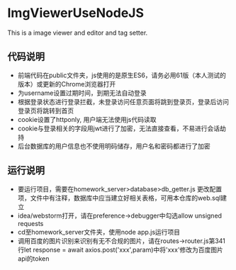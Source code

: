 # ImgViewerUseNodeJS
This is a image viewer and editor and tag setter.
## 代码说明
* 前端代码在public文件夹，js使用的是原生ES6，请务必用61版（本人测试的版本）或更新的Chrome浏览器打开
* 为username设置过期时间，到期无法自动登录
* 根据登录状态进行登录拦截，未登录访问任意页面将跳到登录页，登录后访问登录页将跳转到首页
* cookie设置了httponly, 用户端无法使用js代码读取
* cookie与登录相关的字段用jwt进行了加密，无法直接查看，不易进行会话劫持
* 后台数据库的用户信息也不使用明码储存，用户名和密码都进行了加密
## 运行说明
* 要运行项目，需要在homework_server>database>db_getter.js 更改配置项，文件中有注释，数据库中应当建立好相关表格，可用本仓库的web.sql建立
* idea/webstorm打开，请在preference->debugger中勾选allow unsigned requests
* cd至homework_server文件夹，使用node app.js运行项目
* 调用百度的图片识别来识别有无不合规的图片，请在routes->router.js第341行let response = await axios.post('xxx',param)中将'xxx'修改为百度图片api的token
